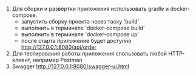 
1) Для сборки и развёртки приложения использовать gradle и docker-compose.
    * запустить сборку проекта через таску 'build'
    * выполнить в терминале 'docker-compose build'
    * выполнить в терминале 'docker-compose up'
    * после старта приложение будет доступно http://127.0.0.1:8080/api/order
2) Для тестирования работы приложения спользовать любой HTTP-клиент, например Postman
3) Swagger http://127.0.0.1:8080/swagger-ui.html


